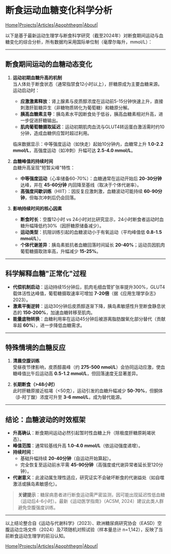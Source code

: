 # 断食运动血糖变化科学分析

[Home](/README.md)|[Projects](/projects.md)|[Articles](/articles.md)|[Apophthegm](/apophthegm.md)|[About](/about.md)|

以下是基于最新运动生理学与断食科学研究（截至2024年）对断食期间运动与血糖变化的综合分析，所有数据均采用国际单位制（毫摩尔每升，mmol/L）：

---

## **断食期间运动的血糖动态变化**
1. **运动初期血糖升高的机制**  
   当人体处于断食状态（通常指禁食12小时以上），肝糖原成为主要血糖来源。运动启动时：
   - **应激激素释放**：肾上腺素与皮质醇浓度在运动前5-15分钟快速上升，直接刺激肝脏糖异生（非糖物质转化为葡萄糖）和糖原分解。
   - **胰高血糖素主导**：胰岛素水平因断食处于低谷，胰高血糖素相对升高，进一步促进肝糖输出。
   - **肌肉葡萄糖摄取延迟**：运动初期肌肉血流与GLUT4转运蛋白激活需时约10分钟，造成血糖供应暂时超过利用。

   临床数据显示：中等强度运动（如快走）起始10分钟内，血糖常上升 **1.0-2.2 mmol/L**，高强度运动（如冲刺）升幅可达 **2.5-4.0 mmol/L**。

2. **血糖峰值的持续时间**  
   血糖升高呈现"短暂尖峰"特性：
   - **中等强度运动**（心率储备60-70%）：血糖通常在运动开始后 **20-30分钟** 达峰，并在 **45-60分钟** 内回降至基线（取决于个体代谢率）。
   - **高强度间歇训练**（HIIT）：因反复应激刺激，血糖波动可能持续 **60-90分钟**，但每次冲刺后仍会回落。

3. **影响持续时间的核心因素**  
   - **断食时长**：空腹12小时 vs 24小时对比研究显示，24小时断食者运动时血糖升幅降低约30%（因肝糖原储备减少）。
   - **运动类型**：抗阻训练引起的血糖波动小于有氧运动（平均峰值低 **0.8-1.5 mmol/L**）。
   - **个体代谢差异**：胰岛素抵抗者血糖回落时间延长 **20-40%**；运动员因肌肉葡萄糖摄取效率高，升幅减少 **15-25%**。

---

## **科学解释血糖"正常化"过程**
- **代偿机制启动**：运动持续15分钟后，肌肉毛细血管扩张率提升300%，GLUT4载体活性达峰值，葡萄糖摄取速率可增加 **7-20倍**（据《应用生理学杂志》2023）。
- **激素平衡逆转**：运动30分钟后皮质醇逐渐下降，胰岛素敏感性升至断食静息状态的 **150-200%**，加速血糖转移至肌肉。
- **能量底物转换**：血糖利用率在运动45分钟后被游离脂肪酸氧化部分替代（贡献率超 **60%**），进一步降低血糖需求。

---

## **特殊情境的血糖反应**
1. **清晨空腹训练**  
   受昼夜节律影响，皮质醇晨峰（约 **275-500 nmol/L**）会协同运动应激，使血糖峰值比午后运动高 **0.5-1.2 mmol/L**，但回落速度无显著差异。

2. **长期断食（>48小时）**  
   此时肝糖原接近枯竭（<50克），运动引发的血糖升幅减少 **50-70%**，但酮体（β-羟丁酸）浓度可升至 **3-6 mmol/L**，成为替代能源。

---

## **结论：血糖波动的时效框架**
- **升高确认**：断食期间运动必然引起暂时性血糖上升（除极度肝糖原耗竭状态）。
- **峰值范围**：通常较基线升高 **1.0-4.0 mmol/L**（依运动强度递增）。
- **持续时间**：
  - 基础升幅持续 **20-40分钟**（自运动开始算起）。
  - 完全恢复至运动前水平需 **45-90分钟**（高强度或代谢异常者延长至120分钟）。
- **代谢意义**：此波动属生理性适应，研究证实不会破坏断食的代谢益处（如自噬激活或胰岛素敏感化）。

> **关键提示**：糖尿病患者进行断食运动需严密监测，因可能出现延迟性低血糖（运动后4-6小时）。最新《运动医学指南》（ACSM, 2024）建议此类人群避免空腹强度训练。

---

以上结论整合自《运动与代谢科学》（2023）、欧洲糖尿病研究协会（EASD）空腹运动立场文件（2024）及7项随机对照试验（样本量总计 n=1,142），反映了当前断食运动生理学的前沿认知。

[Home](/README.md)|[Projects](/projects.md)|[Articles](/articles.md)|[Apophthegm](/apophthegm.md)|[About](/about.md)|